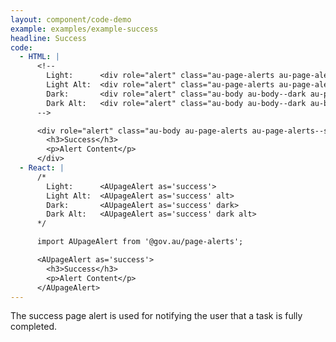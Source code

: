 ```yaml
---
layout: component/code-demo
example: examples/example-success
headline: Success
code:
  - HTML: |
      <!--
        Light:      <div role="alert" class="au-page-alerts au-page-alerts--success">
        Light Alt:  <div role="alert" class="au-page-alerts au-page-alerts--success au-page-alerts--alt">
        Dark:       <div role="alert" class="au-body au-body--dark au-page-alerts au-page-alerts--success au-page-alerts--dark >
        Dark Alt:   <div role="alert" class="au-body au-body--dark au-body--alt au-page-alerts au-page-alerts--success au-page-alerts--dark au-page-alerts--alt">
      -->

      <div role="alert" class="au-body au-page-alerts au-page-alerts--success">
        <h3>Success</h3>
        <p>Alert Content</p>
      </div>
  - React: |
      /*
        Light:      <AUpageAlert as='success'>
        Light Alt:  <AUpageAlert as='success' alt>
        Dark:       <AUpageAlert as='success' dark>
        Dark Alt:   <AUpageAlert as='success' dark alt>
      */

      import AUpageAlert from '@gov.au/page-alerts';

      <AUpageAlert as='success'>
        <h3>Success</h3>
        <p>Alert Content</p>
      </AUpageAlert>
---
```


The success page alert is used for notifying the user that a task is fully completed.
